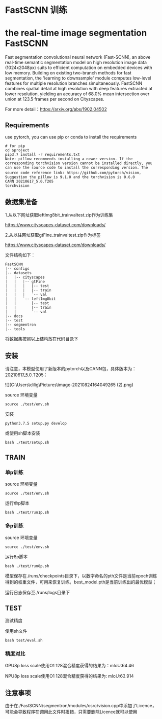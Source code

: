 # FastSCNN 训练

# the real-time image segmentation FastSCNN

Fast segmentation convolutional neural network (Fast-SCNN), an above real-time semantic segmentation model on high resolution image data (1024x2048px) suits to efficient computation on embedded devices with low memory. Building on existing two-branch methods for fast segmentation, the 'learning to downsample' module  computes low-level features for multiple resolution branches simultaneously. FastSCNN combines spatial detail at high resolution with deep features extracted at lower resolution, yielding an accuracy of 68.0% mean intersection over union at 123.5 frames per second on Cityscapes.

For more detail：https://arxiv.org/abs/1902.04502

## 

## Requirements

use pytorch, you can use pip or conda to install the requirements

```
# for pip
cd $project
pip3.7 install -r requirements.txt
Note: pillow recommends installing a newer version. If the corresponding torchvision version cannot be installed directly, you can use the source code to install the corresponding version. The source code reference link: https://github.com/pytorch/vision，
Suggestion the pillow is 9.1.0 and the torchvision is 0.6.0
CANN 20210617_5.0.T205
torchvision
```



## 数据集准备

1.从以下网址获取leftImg8bit_trainvaltest.zip作为训练集

https://www.cityscapes-dataset.com/downloads/

2.从以往网址获取gtFine_trainvaltest.zip作为标签

https://www.cityscapes-dataset.com/downloads/

文件结构如下：


```
FastSCNN
|-- configs
|-- datasets
|   |-- cityscapes
|   |   |-- gtFine
|   |   |   |-- test
|   |   |   |-- train
|   |   |   `-- val
|   |   `-- leftImg8bit
|   |       |-- test
|   |       |-- train
|   |       `-- val
|-- docs
|-- test
|-- segmentron
|-- tools

```

将数据集按照以上结构放在代码目录下

## 安装

请注意，本模型使用了新版本的pytorch以及CANN包，具体版本为：20210617_5.0.T205；

![](C:\Users\dilig\Pictures\image-20210824164049265 (2).png)

source 环境变量

```
source ./test/env.sh
```

安装

```
python3.7.5 setup.py develop
```

或使用sh脚本安装

```
bash ./test/setup.sh
```



## TRAIN

### 单p训练

source 环境变量

```
source ./test/env.sh
```

运行单p脚本

```
bash ./test/run1p.sh
```



### 多p训练

source 环境变量

```
source ./test/env.sh
```

运行8p脚本

```
bash ./test/run8p.sh
```

模型保存在./runs/checkpoints目录下，以数字命名的pth文件是当前epoch训练得到的权重文件，可用来恢复训练，best_model.pth是当前训练出的最优模型；

运行日志保存至./runs/logs目录下

## TEST

测试精度 

使用sh文件

```
bash test/eval.sh
```

### 精度对比

GPU8p loss scale使用O1 128混合精度获得的结果为：mIoU:64.46

NPU8p loss scale使用O1 128混合精度获得的结果为:   mIoU:63.914

## 注意事项

由于在./FastSCNN/segmentron/modules/csrc/vision.cpp中添加了Licence，可能会导致程序在调用此文件时报错，只需要删除Licence就可以使用

